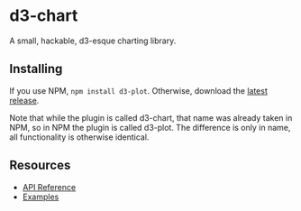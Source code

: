 # d3-chart

A small, hackable, d3-esque charting library.

## Installing

If you use NPM, `npm install d3-plot`. Otherwise, download the [latest release](https://github.com/atdyer/d3-chart/releases/latest).

Note that while the plugin is called d3-chart, that name was already taken in NPM, so in NPM the plugin is called d3-plot. The difference is only in name, all functionality is otherwise identical.

## Resources

* [API Reference](API.md)
* [Examples](https://atdyer.github.io/d3-chart)
